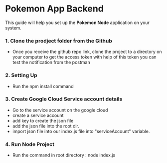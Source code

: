 # Pokemon App Backend

This guide will help you set up the **Pokemon Node** application on your system.

### 1. Clone the prodject folder from the Github

- Once you receive the github repo link, clone the project to a directory on your computer to get the access token with help of this token you can test the notification from the postman

### 2. Setting Up

- Run the npm install command

### 3. Create Google Cloud Service account details

- Go to the service account on the google cloud
- create a service account
- add key to create the json file
- add the json file into the root dir.
- import json file into our index.js file into "serviceAccount" variable.

### 4. Run Node Project

- Run the command in root directory : node index.js
